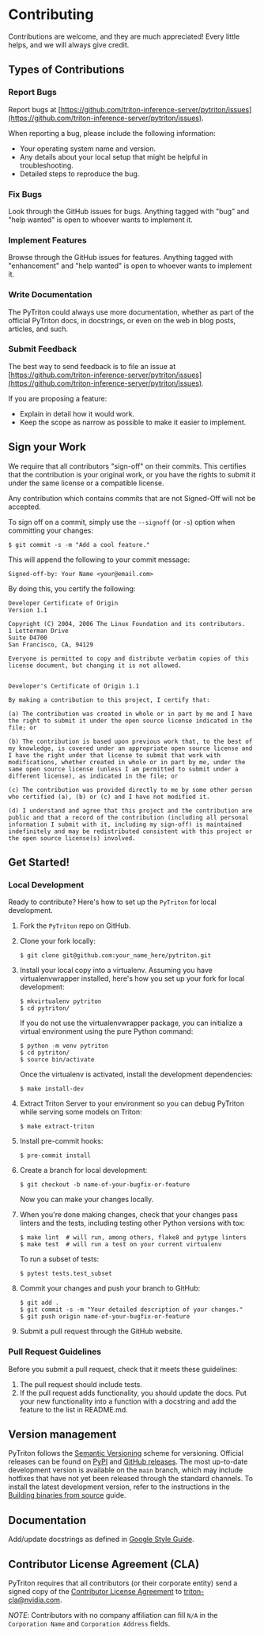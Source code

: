<!--
Copyright (c) 2022-2023, NVIDIA CORPORATION. All rights reserved.

Licensed under the Apache License, Version 2.0 (the "License");
you may not use this file except in compliance with the License.
You may obtain a copy of the License at

    http://www.apache.org/licenses/LICENSE-2.0

Unless required by applicable law or agreed to in writing, software
distributed under the License is distributed on an "AS IS" BASIS,
WITHOUT WARRANTIES OR CONDITIONS OF ANY KIND, either express or implied.
See the License for the specific language governing permissions and
limitations under the License.
-->

# Contributing

Contributions are welcome, and they are much appreciated! Every little
helps, and we will always give credit.

## Types of Contributions

### Report Bugs

Report bugs at [https://github.com/triton-inference-server/pytriton/issues](https://github.com/triton-inference-server/pytriton/issues).

When reporting a bug, please include the following information:

* Your operating system name and version.
* Any details about your local setup that might be helpful in troubleshooting.
* Detailed steps to reproduce the bug.

### Fix Bugs

Look through the GitHub issues for bugs. Anything tagged with "bug" and "help
wanted" is open to whoever wants to implement it.

### Implement Features

Browse through the GitHub issues for features. Anything tagged with "enhancement" and "help wanted" is open to whoever wants to implement it.

### Write Documentation

The PyTriton could always use more documentation, whether as part of
the official PyTriton docs, in docstrings, or even on the web in blog posts,
articles, and such.

### Submit Feedback

The best way to send feedback is to file an issue at [https://github.com/triton-inference-server/pytriton/issues](https://github.com/triton-inference-server/pytriton/issues).

If you are proposing a feature:

* Explain in detail how it would work.
* Keep the scope as narrow as possible to make it easier to implement.

## Sign your Work

We require that all contributors "sign-off" on their commits. This certifies that
the contribution is your original work, or you have the rights to submit it under
the same license or a compatible license.

Any contribution which contains commits that are not Signed-Off will not be accepted.

To sign off on a commit, simply use the `--signoff` (or `-s`) option when committing your changes:

```shell
$ git commit -s -m "Add a cool feature."
```

This will append the following to your commit message:

```
Signed-off-by: Your Name <your@email.com>
```

By doing this, you certify the following:

```
Developer Certificate of Origin
Version 1.1

Copyright (C) 2004, 2006 The Linux Foundation and its contributors.
1 Letterman Drive
Suite D4700
San Francisco, CA, 94129

Everyone is permitted to copy and distribute verbatim copies of this license document, but changing it is not allowed.


Developer's Certificate of Origin 1.1

By making a contribution to this project, I certify that:

(a) The contribution was created in whole or in part by me and I have the right to submit it under the open source license indicated in the file; or

(b) The contribution is based upon previous work that, to the best of my knowledge, is covered under an appropriate open source license and I have the right under that license to submit that work with modifications, whether created in whole or in part by me, under the same open source license (unless I am permitted to submit under a different license), as indicated in the file; or

(c) The contribution was provided directly to me by some other person who certified (a), (b) or (c) and I have not modified it.

(d) I understand and agree that this project and the contribution are public and that a record of the contribution (including all personal information I submit with it, including my sign-off) is maintained indefinitely and may be redistributed consistent with this project or the open source license(s) involved.
```

## Get Started!

### Local Development

Ready to contribute? Here's how to set up the `PyTriton` for local development.

1. Fork the `PyTriton` repo on GitHub.
2. Clone your fork locally:

    ```shell
    $ git clone git@github.com:your_name_here/pytriton.git
    ```

3. Install your local copy into a virtualenv. Assuming you have virtualenvwrapper installed, here's how you set up your fork for local development:

    ```shell
    $ mkvirtualenv pytriton
    $ cd pytriton/
    ```

    If you do not use the virtualenvwrapper package, you can initialize a virtual environment using the pure Python command:

    ```shell
    $ python -m venv pytriton
    $ cd pytriton/
    $ source bin/activate
    ```

    Once the virtualenv is activated, install the development dependencies:

    ```shell
    $ make install-dev
    ```

4. Extract Triton Server to your environment so you can debug PyTriton while serving some models on Triton:

    ```shell
    $ make extract-triton
    ```

5. Install pre-commit hooks:

    ```shell
    $ pre-commit install
    ```

6. Create a branch for local development:

    ```shell
    $ git checkout -b name-of-your-bugfix-or-feature
    ```

    Now you can make your changes locally.

7. When you're done making changes, check that your changes pass linters and the
   tests, including testing other Python versions with tox:

    ```shell
    $ make lint  # will run, among others, flake8 and pytype linters
    $ make test  # will run a test on your current virtualenv
    ```

      To run a subset of tests:

    ```shell
    $ pytest tests.test_subset
    ```

8. Commit your changes and push your branch to GitHub:

    ```shell
    $ git add .
    $ git commit -s -m "Your detailed description of your changes."
    $ git push origin name-of-your-bugfix-or-feature
    ```

9. Submit a pull request through the GitHub website.

### Pull Request Guidelines

Before you submit a pull request, check that it meets these guidelines:

1. The pull request should include tests.
2. If the pull request adds functionality, you should update the docs. Put your new functionality into a function with a docstring and add the feature to the list in README.md.

## Version management

PyTriton follows the [Semantic Versioning](https://semver.org/) scheme for versioning. Official releases can be found on [PyPI](https://pypi.org/project/nvidia-pytriton/) and [GitHub releases](https://github.com/triton-inference-server/pytriton/releases). The most up-to-date development version is available on the `main` branch, which may include hotfixes that have not yet been released through the standard channels. To install the latest development version, refer to the instructions in the
[Building binaries from source](https://triton-inference-server.github.io/pytriton/latest/guides/building/) guide.

## Documentation

Add/update docstrings as defined in [Google Style Guide](https://github.com/google/styleguide/blob/gh-pages/pyguide.md#38-comments-and-docstrings).

## Contributor License Agreement (CLA)

PyTriton requires that all contributors (or their corporate entity) send
a signed copy of the [Contributor License
Agreement](https://github.com/NVIDIA/triton-inference-server/blob/master/Triton-CCLA-v1.pdf)
to triton-cla@nvidia.com.

*NOTE*: Contributors with no company affiliation can fill `N/A` in the
`Corporation Name` and `Corporation Address` fields.
